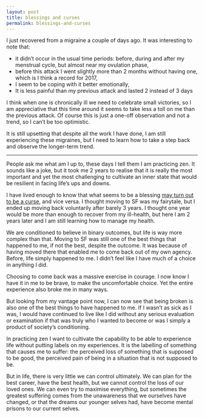 ```yaml
---
layout: post
title: blessings and curses
permalink: blessings-and-curses
---
```

I just recovered from a migraine a couple of days ago. It was interesting to note that:
- it didn’t occur in the usual time periods: before, during and after my menstrual cycle, but almost near my ovulation phase,
- before this attack I went slightly more than 2 months without having one, which is I think a record for 2017,
- I seem to be coping with it better emotionally,
- It is less painful than my previous attack and lasted 2 instead of 3 days

I think when one is chronically ill we need to celebrate small victories, so I am appreciative that this time around it seems to take less a toll on me than the previous attack. Of course this is just a one-off observation and not a trend, so I can’t be too optimistic. 

It is still upsetting that despite all the work I have done, I am still experiencing these migraines, but I need to learn how to take a step back and observe the longer-term trend. 

---- 
People ask me what am I up to, these days I tell them I am practicing zen. It sounds like a joke, but it took me 2 years to realise that it is really the most important and yet the most challenging to cultivate an inner state that would be resilient in facing life’s ups and downs. 

I have lived enough to know that what seems to be a blessing [may turn out to be a curse](https://sivers.org/horses), and vice versa. I thought moving to SF was my fairytale, but I ended up moving back voluntarily after barely 3 years. I thought one year would be more than enough to recover from my ill-health, but here I am 2 years later and I am still learning how to manage my health. 

We are conditioned to believe in binary outcomes, but life is way more complex than that. Moving to SF was still one of the best things that happened to me, if not the best, despite the outcome. It was because of having moved there that enabled me to  come back out of my own agency. Before, life simply happened to me. I didn’t feel like I have much of a choice in anything I did. 

Choosing to come back was a massive exercise in courage. I now know I have it in me to be brave, to make the uncomfortable choice. Yet the entire experience also broke me in many ways. 

But looking from my vantage point now, I can now see that being broken is also one of the best things to have happened to me. If I wasn’t as sick as I was, I would have continued to live like I did without any serious evaluation or examination if that was truly who I wanted to become or was I simply a product of society’s conditioning. 

In practicing zen I want to cultivate the capability to be able to experience life without putting labels on my experiences. It is the labelling of something that causes me to suffer: the perceived loss of something that is supposed to be good, the perceived pain of being in a situation that is not supposed to be. 

But in life, there is very little we can control ultimately. We can plan for the best career, have the best health, but we cannot control the loss of our loved ones. We can even try to maximise everything, but sometimes the greatest suffering comes from the unawareness that we ourselves have changed, or that the dreams our younger selves had, have become mental prisons to our current selves.
